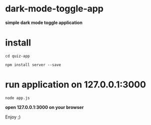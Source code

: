 # dark-mode-toggle-app
<b>simple dark mode toggle application</b>

# install 
`cd quiz-app`

`npm install server --save`

# run application on 127.0.0.1:3000
`node app.js`

<b>open 127.0.0.1:3000 on your browser</b>


Enjoy ;)
